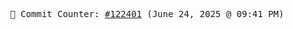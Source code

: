 <p align="center">
    <samp>
        📮 Commit Counter: <a href="https://github.com/Javascript-void0/Javascript-void0/commits/main">#122401</a> (June 24, 2025 @ 09:41 PM)
    </samp>
</p>